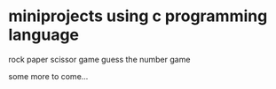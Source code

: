 # miniprojects using c programming  language
 rock paper scissor game
 guess the number game 

 some more to come...
